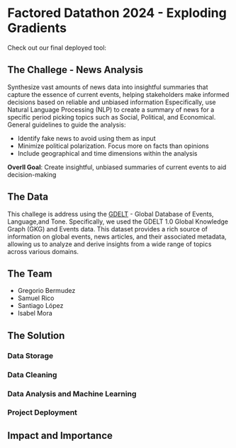 # Factored Datathon 2024 - Exploding Gradients

Check out our final deployed tool: 

## The Challege - News Analysis

Synthesize vast amounts of news data into insightful summaries that capture the essence of current events, helping stakeholders make informed decisions based on reliable and unbiased information Especifically, use Natural Language Processing (NLP) to create a summary of news for a specific period picking topics such as Social, Political, and Economical. General guidelines to guide the analysis: 

- Identify fake news to avoid using them as input 
- Minimize political polarization. Focus more on facts than opinions
- Include geographical and time dimensions within the analysis 

**Overll Goal**: Create insightful, unbiased summaries of current events to aid decision-making

## The Data

This challege is address using the [GDELT](https://www.gdeltproject.org) - Global Database of Events, Language,and Tone. Specifically, we used the GDELT 1.0 Global Knowledge Graph (GKG) and Events data. This
dataset provides a rich source of information on global events, news articles, and their
associated metadata, allowing us to analyze and derive insights from a wide range of
topics across various domains.

## The Team 

- Gregorio Bermudez
- Samuel Rico
- Santiago López
- Isabel Mora

## The Solution 

### Data Storage 

### Data Cleaning

### Data Analysis and Machine Learning 

### Project Deployment


## Impact and Importance





